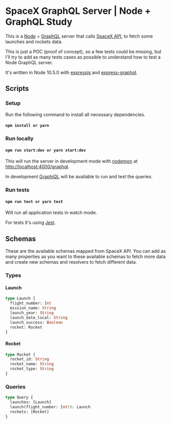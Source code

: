 # SpaceX GraphQL Server | Node + GraphQL Study

This is a [Node](https://nodejs.org/dist/latest-v10.x/docs/api/) + [GraphQL](https://graphql.org) server that calls [SpaceX API](https://documenter.getpostman.com/view/2025350/RWaEzAiG), to fetch some launches and rockets data.

This is just a POC (proof of concept), so a few tests could be missing, but I'll try to add as many tests cases as possible to understand how to test a Node GraphQL server.

It's written in Node 10.5.0 with [expressjs](http://expressjs.com/) and [express-graphql](https://graphql.org/graphql-js/express-graphql/).

## Scripts

### Setup

Run the following command to install all necessary dependencies.

#### `npm install or yarn`

### Run locally

#### `npm run start:dev or yarn start:dev`

This will run the server in development mode with [nodemon](https://nodemon.io) at [http://localhost:4000/graphql](http://localhost:4000/graphql).

In development [GraphiQL](https://github.com/graphql/graphiql) will be available to run and test the queries.

### Run tests

#### `npm run test or yarn test`

Will run all application tests in watch mode.

For tests it's using [Jest](https://jestjs.io).

## Schemas
These are the available schemas mapped from SpaceX API.
You can add as many properties as you want to these available schemas to fetch more data and create new schemas and resolvers to fetch different data.

### Types

#### Launch
```graphql
type Launch {
  flight_number: Int
  mission_name: String
  launch_year: String
  launch_date_local: String
  launch_success: Boolean
  rocket: Rocket
}
```

#### Rocket

```graphql
type Rocket {
  rocket_id: String
  rocket_name: String
  rocket_type: String
}
```

### Queries
```graphql
type Query {
  launches: [Launch]
  launch(flight_number: Int!): Launch
  rockets: [Rocket]
}
```
